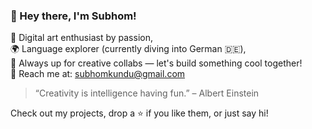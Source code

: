 ### 👋 Hey there, I'm Subhom!

🎨 Digital art enthusiast by passion,  
🌍 Language explorer (currently diving into German 🇩🇪),  
🤝 Always up for creative collabs — let's build something cool together!  
📧 Reach me at: [subhomkundu@gmail.com](mailto:subhomkundu@gmail.com)

> “Creativity is intelligence having fun.” – Albert Einstein

Check out my projects, drop a ⭐ if you like them, or just say hi!


<!---
Subhom1/Subhom1 is a ✨ special ✨ repository because its `README.md` (this file) appears on your GitHub profile.
You can click the Preview link to take a look at your changes.
--->
